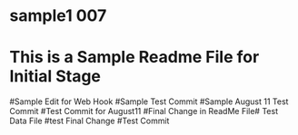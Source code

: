 # sample1 007
# This is a Sample Readme File for Initial Stage
#Sample Edit for Web Hook
#Sample Test Commit
#Sample August 11 Test Commit
#Test Commit for August11
#Final Change in ReadMe File#
Test Data File
#test Final Change
#Test Commit  
